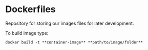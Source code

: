 # Dockerfiles

Repository for storing our images files for later development.

To build image type:

```
docker build -t **container-image** **path/to/image/folder**
```